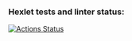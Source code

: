 ### Hexlet tests and linter status:
[![Actions Status](https://github.com/alexey4050/java-project-78/actions/workflows/hexlet-check.yml/badge.svg)](https://github.com/alexey4050/java-project-78/actions)